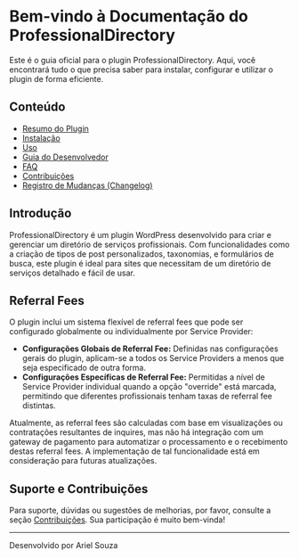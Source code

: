 # Bem-vindo à Documentação do ProfessionalDirectory

Este é o guia oficial para o plugin ProfessionalDirectory. Aqui, você encontrará tudo o que precisa saber para instalar, configurar e utilizar o plugin de forma eficiente.

## Conteúdo

- [Resumo do Plugin](plugin-summary.md)
- [Instalação](installation.md)
- [Uso](usage.md)
- [Guia do Desenvolvedor](developer-guide.md)
- [FAQ](faq.md)
- [Contribuições](contributing.md)
- [Registro de Mudanças (Changelog)](changelog.md)

## Introdução

ProfessionalDirectory é um plugin WordPress desenvolvido para criar e gerenciar um diretório de serviços profissionais. Com funcionalidades como a criação de tipos de post personalizados, taxonomias, e formulários de busca, este plugin é ideal para sites que necessitam de um diretório de serviços detalhado e fácil de usar.

## Referral Fees

O plugin inclui um sistema flexível de referral fees que pode ser configurado globalmente ou individualmente por Service Provider:
- **Configurações Globais de Referral Fee:** Definidas nas configurações gerais do plugin, aplicam-se a todos os Service Providers a menos que seja especificado de outra forma.
- **Configurações Específicas de Referral Fee:** Permitidas a nível de Service Provider individual quando a opção "override" está marcada, permitindo que diferentes profissionais tenham taxas de referral fee distintas.

Atualmente, as referral fees são calculadas com base em visualizações ou contratações resultantes de inquires, mas não há integração com um gateway de pagamento para automatizar o processamento e o recebimento destas referral fees. A implementação de tal funcionalidade está em consideração para futuras atualizações.

## Suporte e Contribuições

Para suporte, dúvidas ou sugestões de melhorias, por favor, consulte a seção [Contribuições](contributing.md). Sua participação é muito bem-vinda!

---

Desenvolvido por Ariel Souza
